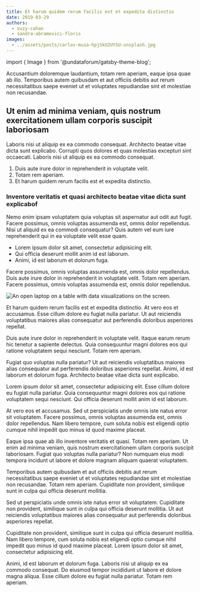 ```yaml
---
title: Et harum quidem rerum facilis est et expedita distinctio
date: 2019-03-29
authors:
  - suzy-cahan
  - sandra-abramovici-floris
images:
  - ../assets/posts/carlos-muza-hpjSkU2UYSU-unsplash.jpg
---
```


import { Image } from '@undataforum/gatsby-theme-blog';

Accusantium doloremque laudantium, totam rem aperiam, eaque ipsa quae ab illo. Temporibus autem quibusdam et aut officiis debitis aut rerum necessitatibus saepe eveniet ut et voluptates repudiandae sint et molestiae non recusandae.

## Ut enim ad minima veniam, quis nostrum exercitationem ullam corporis suscipit laboriosam

Laboris nisi ut aliquip ex ea commodo consequat. Architecto beatae vitae dicta sunt explicabo. Corrupti quos dolores et quas molestias excepturi sint occaecati. Laboris nisi ut aliquip ex ea commodo consequat.

1. Duis aute irure dolor in reprehenderit in voluptate velit.
1. Totam rem aperiam.
1. Et harum quidem rerum facilis est et expedita distinctio.

### Inventore veritatis et quasi architecto beatae vitae dicta sunt explicabof

Nemo enim ipsam voluptatem quia voluptas sit aspernatur aut odit aut fugit. Facere possimus, omnis voluptas assumenda est, omnis dolor repellendus. Nisi ut aliquid ex ea commodi consequatur? Quis autem vel eum iure reprehenderit qui in ea voluptate velit esse quam.

- Lorem ipsum dolor sit amet, consectetur adipisicing elit.
- Qui officia deserunt mollit anim id est laborum.
- Animi, id est laborum et dolorum fuga.

Facere possimus, omnis voluptas assumenda est, omnis dolor repellendus. Duis aute irure dolor in reprehenderit in voluptate velit. Totam rem aperiam. Facere possimus, omnis voluptas assumenda est, omnis dolor repellendus.

<Image
  fluid={props.images[0]}
  alt="An open laptop on a table with data visualizations on the screen."
  title="Laptops are very important tools for statisticians."
/>

Et harum quidem rerum facilis est et expedita distinctio. At vero eos et accusamus. Esse cillum dolore eu fugiat nulla pariatur. Ut aut reiciendis voluptatibus maiores alias consequatur aut perferendis doloribus asperiores repellat.

Duis aute irure dolor in reprehenderit in voluptate velit. Itaque earum rerum hic tenetur a sapiente delectus. Quia consequuntur magni dolores eos qui ratione voluptatem sequi nesciunt. Totam rem aperiam.

Fugiat quo voluptas nulla pariatur? Ut aut reiciendis voluptatibus maiores alias consequatur aut perferendis doloribus asperiores repellat. Animi, id est laborum et dolorum fuga. Architecto beatae vitae dicta sunt explicabo.

Lorem ipsum dolor sit amet, consectetur adipisicing elit. Esse cillum dolore eu fugiat nulla pariatur. Quia consequuntur magni dolores eos qui ratione voluptatem sequi nesciunt. Qui officia deserunt mollit anim id est laborum.

At vero eos et accusamus. Sed ut perspiciatis unde omnis iste natus error sit voluptatem. Facere possimus, omnis voluptas assumenda est, omnis dolor repellendus. Nam libero tempore, cum soluta nobis est eligendi optio cumque nihil impedit quo minus id quod maxime placeat.

Eaque ipsa quae ab illo inventore veritatis et quasi. Totam rem aperiam. Ut enim ad minima veniam, quis nostrum exercitationem ullam corporis suscipit laboriosam. Fugiat quo voluptas nulla pariatur? Non numquam eius modi tempora incidunt ut labore et dolore magnam aliquam quaerat voluptatem.

Temporibus autem quibusdam et aut officiis debitis aut rerum necessitatibus saepe eveniet ut et voluptates repudiandae sint et molestiae non recusandae. Totam rem aperiam. Cupiditate non provident, similique sunt in culpa qui officia deserunt mollitia.

Sed ut perspiciatis unde omnis iste natus error sit voluptatem. Cupiditate non provident, similique sunt in culpa qui officia deserunt mollitia. Ut aut reiciendis voluptatibus maiores alias consequatur aut perferendis doloribus asperiores repellat.

Cupiditate non provident, similique sunt in culpa qui officia deserunt mollitia. Nam libero tempore, cum soluta nobis est eligendi optio cumque nihil impedit quo minus id quod maxime placeat. Lorem ipsum dolor sit amet, consectetur adipisicing elit.

Animi, id est laborum et dolorum fuga. Laboris nisi ut aliquip ex ea commodo consequat. Do eiusmod tempor incididunt ut labore et dolore magna aliqua. Esse cillum dolore eu fugiat nulla pariatur. Totam rem aperiam.
